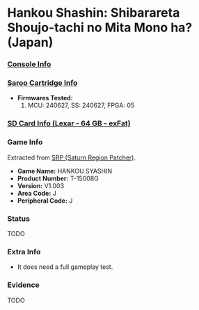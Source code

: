 # Hankou Shashin: Shibarareta Shoujo-tachi no Mita Mono ha? (Japan)

### [Console Info](../../../../Info/Consoles/VA13/README.md)

### [Saroo Cartridge Info](../../../../Info/Cartridges/RetroGameParadiseStore/1.32F/README.md)

- <b>Firmwares Tested:</b>
  1. MCU: 240627, SS: 240627, FPGA: 05

### [SD Card Info (Lexar - 64 GB - exFat)](../../../../Info/SdCards/Lexar/64GB/exfat/README.md)

### Game Info

Extracted from [SRP (Saturn Region Patcher)](https://segaxtreme.net/resources/saturn-region-patcher.81/download).

- <b>Game Name:</b> HANKOU SYASHIN
- <b>Product Number:</b> T-15008G
- <b>Version:</b> V1.003
- <b>Area Code:</b> J
- <b>Peripheral Code:</b> J

### Status

TODO

<!-- - Playable :white_check_mark: -->

### Extra Info

- It does need a full gameplay test.

### Evidence

TODO

<!-- [![](https://img.youtube.com/vi/aRB4hv8FcpM/0.jpg)](https://www.youtube.com/watch?v=aRB4hv8FcpM) -->
